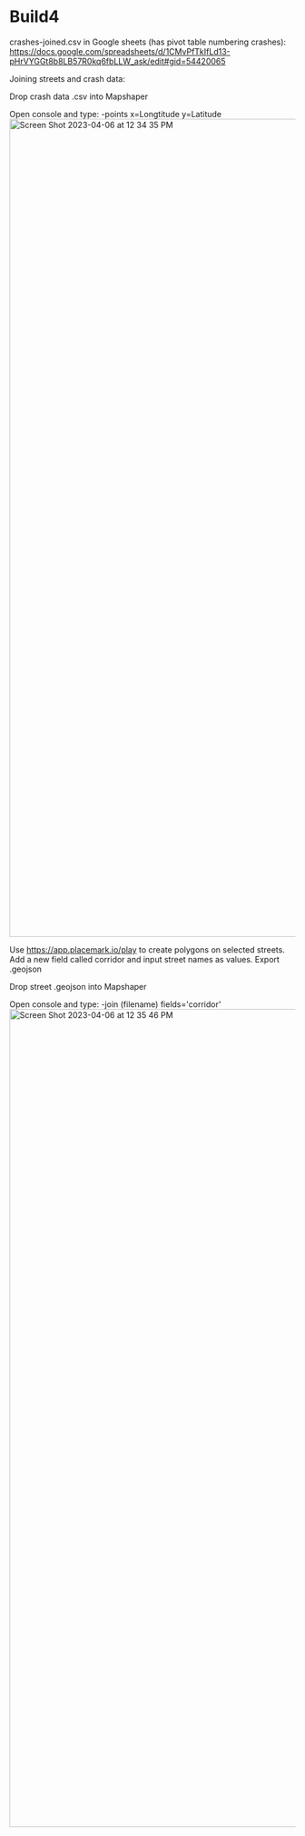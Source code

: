# Build4

crashes-joined.csv in Google sheets (has pivot table numbering crashes): https://docs.google.com/spreadsheets/d/1CMvPfTkIfLd13-pHrVYGGt8b8LB57R0kq6fbLLW_ask/edit#gid=54420065


Joining streets and crash data:

Drop crash data .csv into Mapshaper

Open console and type: -points x=Longtitude y=Latitude
<img width="1440" alt="Screen Shot 2023-04-06 at 12 34 35 PM" src="https://user-images.githubusercontent.com/128079269/230446118-aba31f97-5533-48c4-b194-aee5500c3154.png">

Use https://app.placemark.io/play to create polygons on selected streets.
Add a new field called corridor and input street names as values.
Export .geojson

Drop street .geojson into Mapshaper

Open console and type: -join (filename) fields='corridor'
<img width="1440" alt="Screen Shot 2023-04-06 at 12 35 46 PM" src="https://user-images.githubusercontent.com/128079269/230446244-dbbe49aa-03fc-47b8-9511-453ab8b3417b.png">
